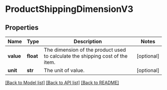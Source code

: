 # ProductShippingDimensionV3

## Properties
Name | Type | Description | Notes
------------ | ------------- | ------------- | -------------
**value** | **float** | The dimension of the product used to calculate the shipping cost of the item. | [optional] 
**unit** | **str** | The unit of value. | [optional] 

[[Back to Model list]](../README.md#documentation-for-models) [[Back to API list]](../README.md#documentation-for-api-endpoints) [[Back to README]](../README.md)


